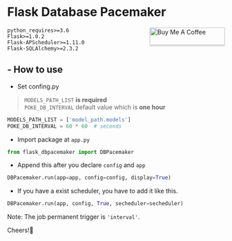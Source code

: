 # Flask Database Pacemaker
<a href="https://www.buymeacoffee.com/ronchang" target="_blank"><img src="https://www.buymeacoffee.com/assets/img/custom_images/orange_img.png" alt="Buy Me A Coffee" style="height: 41px !important;width: 174px !important;box-shadow: 0px 3px 2px 0px rgba(190, 190, 190, 0.5) !important;-webkit-box-shadow: 0px 3px 2px 0px rgba(190, 190, 190, 0.5) !important;" align="right"></a>

  
`python_requires>=3.6`  
`Flask>=1.0.2`  
`Flask-APScheduler>=1.11.0`  
`Flask-SQLAlchemy>=2.3.2`  

## - How to use

- Set confing.py
>`MODELS_PATH_LIST` __is required__  
`POKE_DB_INTERVAL` default value which is __one hour__

```python
MODELS_PATH_LIST = ['model_path.models']
POKE_DB_INTERVAL = 60 * 60  # seconds
```

- Import package at `app.py`
```python
from flask_dbpacemaker import DBPacemaker
```

- Append this after you declare `config` and `app`

```python
DBPacemaker.run(app=app, config=config, display=True)
```

- If you have a exist scheduler, you have to add it like this.
```python
DBPacemaker.run(app, config, True, secheduler=secheduler)
```

Note: The job permanent trigger is `'interval'`.

Cheers!🎉
